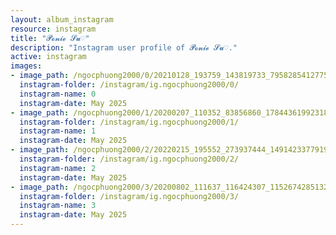 ```yaml
---
layout: album_instagram
resource: instagram
title: "𝓟𝓸𝓷𝓲𝓮 𝓢𝓾♡"
description: "Instagram user profile of 𝓟𝓸𝓷𝓲𝓮 𝓢𝓾♡."
active: instagram
images: 
- image_path: /ngocphuong2000/0/20210128_193759_143819733_795828541277583_366600557517428699_n.jpg
  instagram-folder: /instagram/ig.ngocphuong2000/0/
  instagram-name: 0
  instagram-date: May 2025
- image_path: /ngocphuong2000/1/20200207_110352_83856860_178443619923182_8376021885041590657_n.jpg
  instagram-folder: /instagram/ig.ngocphuong2000/1/
  instagram-name: 1
  instagram-date: May 2025
- image_path: /ngocphuong2000/2/20220215_195552_273937444_1491423377919748_9216841468220440582_n.jpg
  instagram-folder: /instagram/ig.ngocphuong2000/2/
  instagram-name: 2
  instagram-date: May 2025
- image_path: /ngocphuong2000/3/20200802_111637_116424307_1152674285132708_7008830238607147354_n.jpg
  instagram-folder: /instagram/ig.ngocphuong2000/3/
  instagram-name: 3
  instagram-date: May 2025
---
```

